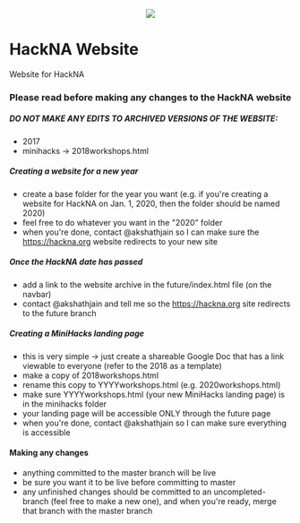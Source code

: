 <p align="center">
  <img src="https://raw.githubusercontent.com/hacknorthallegheny/HackNA/master/2019/images/logo.svg">
</p>

# HackNA Website
Website for HackNA

### Please read before making any changes to the HackNA website

##### DO NOT MAKE ANY EDITS TO ARCHIVED VERSIONS OF THE WEBSITE:
* 2017
* minihacks -> 2018workshops.html


##### Creating a website for a new year
* create a base folder for the year you want (e.g. if you're creating a website for HackNA on Jan. 1, 2020, then the folder should be named 2020)
* feel free to do whatever you want in the "2020" folder
* when you're done, contact @akshathjain so I can make sure the https://hackna.org website redirects to your new site

##### Once the HackNA date has passed
* add a link to the website archive in the future/index.html file (on the navbar)
* contact @akshathjain and tell me so the https://hackna.org site redirects to the future branch

##### Creating a MiniHacks landing page
* this is very simple -> just create a shareable Google Doc that has a link viewable to everyone (refer to the 2018 as a template)
* make a copy of 2018workshops.html
* rename this copy to YYYYworkshops.html (e.g. 2020workshops.html)
* make sure YYYYworkshops.html (your new MiniHacks landing page) is in the minihacks folder
* your landing page will be accessible ONLY through the future page
* when you're done, contact @akshathjain so I can make sure everything is accessible

#### Making any changes
* anything committed to the master branch will be live
* be sure you want it to be live before committing to master
* any unfinished changes should be committed to an uncompleted-branch (feel free to make a new one), and when you're ready, merge that branch with the master branch


